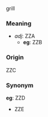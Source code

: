 grill
### Meaning
+ _adj_: ZZA
    + __eg__: ZZB

### Origin

ZZC

### Synonym

__eg__: ZZD

+ ZZE



